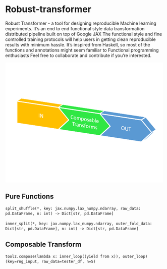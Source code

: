 <h1> Robust-transformer </h1>

Robust Transformer - a tool for designing reproducible Machine learning experiments.
It’s an end to end functional style data transformation distributed pipeline built on top of Google JAX
The functional style and fine controlled training protocols will help users in getting clean reproducible results with minimum hassle. It’s inspired from Haskell, so most of the functions and annotations might seem familiar to Functional programming enthusiasts 
Feel free to collaborate and contribute if you’re interested.


<p align="left">
  <img src="transformer.png" width="500" title="hover text">
</p>

<h2> Pure Functions </h2>  

    split_shuffle(*, key: jax.numpy.lax_numpy.ndarray, raw_data: pd.DataFrame, n: int) -> Dict[str, pd.DataFrame] 
    
    inner_split(*, key: jax.numpy.lax_numpy.ndarray, outer_fold_data: Dict[str, pd.DataFrame], n: int) -> Dict[str, pd.DataFrame]

<h2> Composable Transform </h2>  

    toolz.compose(lambda x: inner_loop((yield from x)), outer_loop) (key=rng_input, raw_data=tester_df, n=5)   
